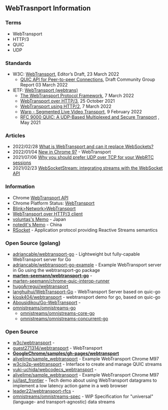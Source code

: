 ## WebTrasnport Information

### Terms
- WebTransport
- HTTP/3
- QUIC
- UDP

### Standards
- W3C: [WebTransport](https://w3c.github.io/webtransport/), Editor’s Draft, 23 March 2022
    - [QUIC API for Peer-to-peer Connections](https://w3c.github.io/p2p-webtransport/), Draft Community Group Report 03 March 2022
- IETF: [WebTransport (webtrans)](https://datatracker.ietf.org/wg/webtrans/documents/)
    - [The WebTransport Protocol Framework](https://www.ietf.org/archive/id/draft-ietf-webtrans-overview-03.html), 7 March 2022
    - [WebTransport over HTTP/3](https://www.ietf.org/archive/id/draft-ietf-webtrans-http3-02.html), 25 October 2021
    - [WebTransport using HTTP/2](https://www.ietf.org/archive/id/draft-ietf-webtrans-http2-03.html), 7 March 2022
    - [Warp - Segmented Live Video Transport](https://www.ietf.org/archive/id/draft-lcurley-warp-00.html), 9 February 2022
    - [RFC 9000 QUIC: A UDP-Based Multiplexed and Secure Transport](https://www.rfc-editor.org/rfc/rfc9000.html) , May 2021


### Articles
- 2022/02/28 [What is WebTransport and can it replace WebSockets?](https://ably.com/blog/can-webtransport-replace-websockets)
- 2022/01/04 [New in Chrome 97](https://developer.chrome.com/blog/new-in-chrome-97/) - WebTransport
- 2021/07/06 [Why you should prefer UDP over TCP for your WebRTC sessions](https://bloggeek.me/why-you-should-prefer-udp-over-tcp-for-your-webrtc-sessions/)
- 2021/02/23 [WebSocketStream: integrating streams with the WebSocket API](https://web.dev/i18n/en/websocketstream/)


### Information
- Chrome [WebTransport API](https://github.com/chromium/chromium/tree/master/third_party/blink/renderer/modules/webtransport)
- Chrome Platform Status: [WebTransport](https://chromestatus.com/feature/4854144902889472)
- [Blink>Network>WebTransport](https://bugs.chromium.org/p/chromium/issues/list?q=component:Blink%3ENetwork%3EWebTransport)
- [WebTransport over HTTP/3 client](https://googlechrome.github.io/samples/webtransport/client.html)
- [voluntas's Memo](https://zenn.dev/voluntas/scraps/b776c706a1811a) - Japan
- [notedit's Memo](https://zhuanlan.zhihu.com/p/351248426) - China
- [RSocket](https://rsocket.io/) - Application protocol providing Reactive Streams semantics



### Open Source (golang)
- [adriancable/webtransport-go](https://github.com/adriancable/webtransport-go) - Lightweight but fully-capable WebTransport server for Go
- [adriancable/webtransport-go-example](https://github.com/adriancable/webtransport-go-example) - Example WebTransport server in Go using the webtransport-go package
- [**marten-seemann/webtransport-go**](https://github.com/marten-seemann/webtransport-go) - 
- [marten-seemann/chrome-quic-interop-runner](https://github.com/marten-seemann/chrome-quic-interop-runner)
- [hugoArregui/webtransport](https://github.com/hugoArregui/webtransport)
- [langhuihui/WebTransport-Go](https://github.com/langhuihui/WebTransport-Go) - WebTransport Server based on quic-go
- [kiosk404/webtransport](https://github.com/kiosk404/webtransport) - webtransport demo for go, based on quic-go
- [Abousidikou/Go-WebTransport](https://github.com/Abousidikou/Go-WebTransport) - 
- [omnistreams/omnistreams-go](https://github.com/omnistreams/omnistreams-go)
    - [omnistreams/omnistreams-core-go](https://github.com/omnistreams/omnistreams-core-go)
    - [omnistreams/omnistreams-concurrent-go](https://github.com/omnistreams/omnistreams-concurrent-go)


### Open Source
- [w3c/webtransport](https://github.com/w3c/webtransport) - 
- [guest271314/webtransport](https://github.com/guest271314/webtransport) - WebTransport
- [**GoogleChrome/samples/gh-pages/webtransport**](https://github.com/GoogleChrome/samples/tree/gh-pages/webtransport)
- [alivelime/sample_webtransport](https://github.com/alivelime/sample_webtransport) - Example WebTransport Chrome M97
- [w3c/p2p-webtransport](https://github.com/w3c/p2p-webtransport) - Interface to create and manage QUIC streams
- [yuki-uchida/webcodecs_webtransport](https://github.com/yuki-uchida/webcodecs_webtransport) - 
- [alivelime/sample_webtransport](https://github.com/alivelime/sample_webtransport) - Example WebTransport Chrome M97
- [juj/last_frontier](https://github.com/juj/last_frontier) - Tech demo about using WebTransport datagrams to implement a low latency action game in a web browser
- [leader22/webtransport-rfcs](https://github.com/leader22/webtransport-rfcs) - 
- [omnistreams/omnistreams-spec](https://github.com/omnistreams/omnistreams-spec) - WIP Specification for "universal" (language- and transport-agnostic) data streams



